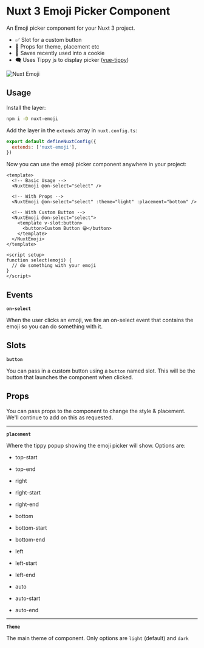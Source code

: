 # Nuxt 3 Emoji Picker Component

An Emoji picker component for your Nuxt 3 project.

- ✅ Slot for a custom button
- 🔧 Props for theme, placement etc
- 🍪 Saves recently used into a cookie
- 🗨 Uses Tippy js to display picker ([vue-tippy](https://github.com/KABBOUCHI/vue-tippy))

![Nuxt Emoji](https://i.ibb.co/Gdhy9Wq/image-2023-07-28-165052223.png)

## Usage

Install the layer:

```sh
npm i -D nuxt-emoji
```

Add the layer in the `extends` array in `nuxt.config.ts`:

```js
export default defineNuxtConfig({
  extends: ['nuxt-emoji'],
})
```

Now you can use the emoji picker component anywhere in your project:

```vue
<template>
  <!-- Basic Usage -->
  <NuxtEmoji @on-select="select" />

  <!-- With Props -->
  <NuxtEmoji @on-select="select" :theme="light" :placement="bottom" />

  <!-- With Custom Button -->
  <NuxtEmoji @on-select="select">
    <template v-slot:button>
      <button>Custom Button 😁</button>
    </template>
  </NuxtEmoji>
</template>

<script setup>
function select(emoji) {
  // do something with your emoji
}
</script>
```

## Events

**`on-select`**

When the user clicks an emoji, we fire an on-select event that contains the emoji so you can do something with it.

## Slots

**`button`**

You can pass in a custom button using a `button` named slot. This will be the button that launches the component when clicked.

## Props

You can pass props to the component to change the style & placement. We'll continue to add on this as requested.

---

**`placement`**

Where the tippy popup showing the emoji picker will show. Options are:

- top-start
- top-end

- right
- right-start
- right-end

- bottom
- bottom-start
- bottom-end

- left
- left-start
- left-end

- auto
- auto-start
- auto-end

---

**`Theme`**

The main theme of component. Only options are `light` (default) and `dark`
